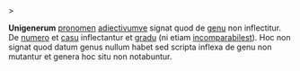 <!-- markdownlint-disable MD041 -->>
**Unigenerum** [pronomen](pronomen.md) [adiectivumve](adiectivum.md) signat quod de [genu](genus.md) non inflectitur. De [numero](numerus.md) et [casu](casus.md) inflectantur et [gradu](gradus.md) (ni etiam [incomparabilest](incomparabile.md)). Hoc non signat quod datum genus nullum habet sed scripta inflexa de genu non mutantur et genera hoc situ non notabuntur.
